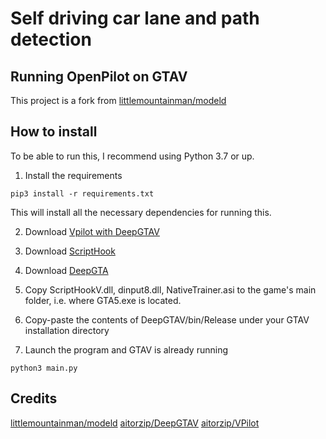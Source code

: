 Self driving car lane and path detection
=========================================
## Running OpenPilot on GTAV 
This project is a fork from [littlemountainman/modeld](https://github.com/littlemountainman/modeld) 

## How to install

To be able to run this, I recommend using Python 3.7 or up.

1. Install the requirements 

```
pip3 install -r requirements.txt
```

This will install all the necessary dependencies for running this. 

2. Download [Vpilot with DeepGTAV](https://github.com/aitorzip/VPilot)

3. Download [ScriptHook](https://www.dev-c.com/gtav/scripthookv/)

4. Download [DeepGTA](https://github.com/aitorzip/DeepGTAV)

5. Copy ScriptHookV.dll, dinput8.dll, NativeTrainer.asi to the game's main folder, i.e. where GTA5.exe is located.

6. Copy-paste the contents of DeepGTAV/bin/Release under your GTAV installation directory

7. Launch the program and GTAV is already running
```
python3 main.py
```


## Credits

[littlemountainman/modeld](https://github.com/littlemountainman/modeld)
[aitorzip/DeepGTAV](https://github.com/aitorzip/DeepGTAV)
[aitorzip/VPilot](https://github.com/aitorzip/VPilot)

